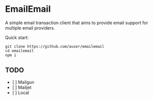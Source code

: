 # EmailEmail

A simple email transaction client that aims to provide email support for multiple email providers.

Quick start:

    git clone https://github.com/auser/emailemail
    cd emailemail
    npm i

## TODO

- \[ ] Mailgun
- \[ ] Mailjet
- \[ ] Local
